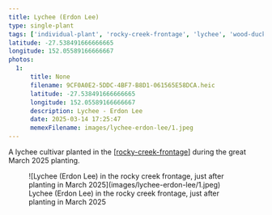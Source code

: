 ```yaml
---
title: Lychee (Erdon Lee)
type: single-plant
tags: ['individual-plant', 'rocky-creek-frontage', 'lychee', 'wood-duck-meadows']
latitude: -27.538491666666665
longitude: 152.05589166666667
photos:
  1:
      title: None
      filename: 9CF0A0E2-5DDC-4BF7-B8D1-061565E58DCA.heic
      latitude: -27.538491666666665
      longitude: 152.05589166666667
      description: Lychee - Erdon Lee
      date: 2025-03-14 17:25:47
      memexFilename: images/lychee-erdon-lee/1.jpeg
---
```




A lychee cultivar planted in the [[rocky-creek-frontage]] during the great March 2025 planting.

<figure markdown>
![Lychee (Erdon Lee) in the rocky creek frontage, just after planting in March 2025](images/lychee-erdon-lee/1.jpeg)
<caption>Lychee (Erdon Lee) in the rocky creek frontage, just after planting in March 2025</caption>
</figure>

[//begin]: # "Autogenerated link references for markdown compatibility"
[rocky-creek-frontage]: ../rocky-creek-frontage "Rocky Creek Frontage"
[//end]: # "Autogenerated link references"